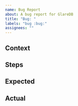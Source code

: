 ```yaml
---
name: Bug Report
about: A bug report for GlareDB
title: "Bug: "
labels: "bug :bug:"
assignees: ""
---
```


## Context

<!-- (Optional): Add any helpful context (example: browser, device, url). -->

## Steps

<!-- (Required): List the steps you took. -->

## Expected

<!-- (Required): What did you expect to happen? -->

## Actual

<!-- (Required): What actually happened? -->
